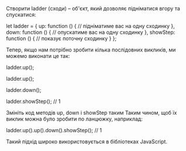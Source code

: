 Створити ladder (сходи) – об'єкт, який дозволяє підніматися вгору та спускатися:

let ladder = {
  up: function () { // підніматиме вас на одну сходинку
  },
  down: function () { // опускатиме вас на одну сходинку
  },
  showStep: function () { // показує поточну сходинку
  }
};

Тепер, якщо нам потрібно зробити кілька послідовних викликів, ми можемо виконати це так:

ladder.up();

ladder.up();

ladder.down();

ladder.showStep(); // 1

Змініть код методів up, down і showStep таким Таким чином, щоб їх виклик можна було зробити по ланцюжку, наприклад:

ladder.up().up().down().showStep(); // 1

Такий підхід широко використовується в бібліотеках JavaScript.